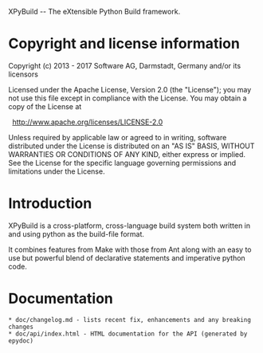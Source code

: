 XPyBuild -- The eXtensible Python Build framework.

Copyright and license information
=================================

Copyright (c) 2013 - 2017 Software AG, Darmstadt, Germany and/or its licensors

Licensed under the Apache License, Version 2.0 (the "License");
you may not use this file except in compliance with the License.
You may obtain a copy of the License at

  http://www.apache.org/licenses/LICENSE-2.0

Unless required by applicable law or agreed to in writing, software
distributed under the License is distributed on an "AS IS" BASIS,
WITHOUT WARRANTIES OR CONDITIONS OF ANY KIND, either express or implied.
See the License for the specific language governing permissions and
limitations under the License.


Introduction
============

XPyBuild is a cross-platform, cross-language build system both written in and using python as the build-file format. 

It combines features from Make with those from Ant along with an easy to use but powerful blend of declarative statements and imperative python code.


Documentation
=============
	* doc/changelog.md - lists recent fix, enhancements and any breaking changes
	* doc/api/index.html - HTML documentation for the API (generated by epydoc)
